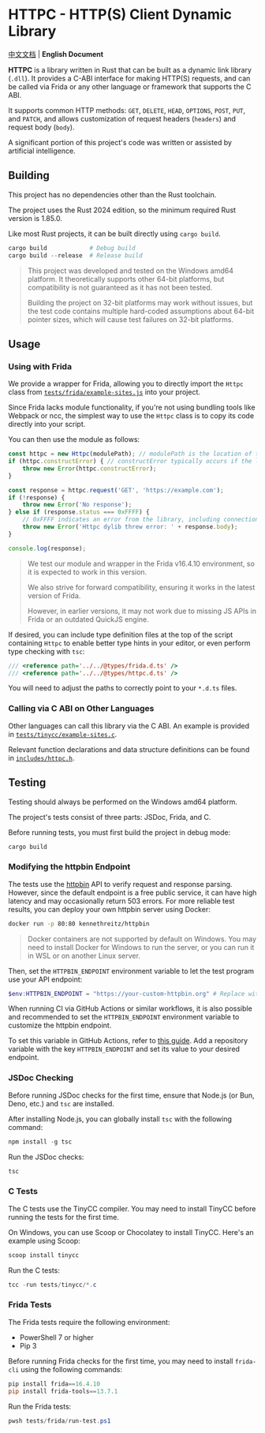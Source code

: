 # HTTPC - HTTP(S) Client Dynamic Library

[中文文档](README.md) | **English Document**

**HTTPC** is a library written in Rust that can be built as a dynamic link library (`.dll`). It provides a C-ABI interface for making HTTP(S) requests, and can be called via Frida or any other language or framework that supports the C ABI.

It supports common HTTP methods: `GET`, `DELETE`, `HEAD`, `OPTIONS`, `POST`, `PUT`, and `PATCH`,
and allows customization of request headers (`headers`) and request body (`body`).

A significant portion of this project's code was written or assisted by artificial intelligence.

## Building

This project has no dependencies other than the Rust toolchain.

The project uses the Rust 2024 edition, so the minimum required Rust version is 1.85.0.

Like most Rust projects, it can be built directly using `cargo build`.

```powershell
cargo build            # Debug build
cargo build --release  # Release build
```

> This project was developed and tested on the Windows amd64 platform.
> It theoretically supports other 64-bit platforms, but compatibility is not guaranteed as it has not been tested.
>
> Building the project on 32-bit platforms may work without issues, but the test code contains multiple hard-coded
> assumptions about 64-bit pointer sizes, which will cause test failures on 32-bit platforms.

## Usage

### Using with Frida

We provide a wrapper for Frida, allowing you to directly import the `Httpc` class from
[`tests/frida/example-sites.js`](tests/frida/example-sites.js) into your project.

Since Frida lacks module functionality, if you're not using bundling tools like Webpack or ncc,
the simplest way to use the `Httpc` class is to copy its code directly into your script.

You can then use the module as follows:

```javascript
const httpc = new Httpc(modulePath); // modulePath is the location of the .dll file
if (httpc.constructError) { // constructError typically occurs if the library is not found or symbols cannot be loaded
    throw new Error(httpc.constructError);
}

const response = httpc.request('GET', 'https://example.com');
if (!response) {
    throw new Error('No response');
} else if (response.status === 0xFFFF) {
    // 0xFFFF indicates an error from the library, including connection timeouts, etc.
    throw new Error('Httpc dylib threw error: ' + response.body);
}

console.log(response);
```

> We test our module and wrapper in the Frida v16.4.10 environment, so it is expected to work in this version.
>
> We also strive for forward compatibility, ensuring it works in the latest version of Frida.
>
> However, in earlier versions, it may not work due to missing JS APIs in Frida or an outdated QuickJS engine.

If desired, you can include type definition files at the top of the script containing `Httpc`
to enable better type hints in your editor, or even perform type checking with `tsc`:

```javascript
/// <reference path='../../@types/frida.d.ts' />
/// <reference path='../../@types/httpc.d.ts' />
```

You will need to adjust the paths to correctly point to your `*.d.ts` files.

### Calling via C ABI on Other Languages

Other languages can call this library via the C ABI. An example is provided in [`tests/tinycc/example-sites.c`](tests/tinycc/example-sites.c).

Relevant function declarations and data structure definitions can be found in [`includes/httpc.h`](includes/httpc.h).

## Testing

Testing should always be performed on the Windows amd64 platform.

The project's tests consist of three parts: JSDoc, Frida, and C.

Before running tests, you must first build the project in debug mode:

```powershell
cargo build
```

### Modifying the httpbin Endpoint

The tests use the [httpbin](https://httpbin.org) API to verify request and response parsing. However, since the default endpoint is a free public service, it can have high latency and may occasionally return 503 errors. For more reliable test results, you can deploy your own httpbin server using Docker:

```bash
docker run -p 80:80 kennethreitz/httpbin
```

> Docker containers are not supported by default on Windows. You may need to install Docker for Windows to run the server, or you can run it in WSL or on another Linux server.

Then, set the `HTTPBIN_ENDPOINT` environment variable to let the test program use your API endpoint:

```powershell
$env:HTTPBIN_ENDPOINT = "https://your-custom-httpbin.org" # Replace with your endpoint
```
When running CI via GitHub Actions or similar workflows, it is also possible and recommended to set the `HTTPBIN_ENDPOINT` environment variable to customize the httpbin endpoint.

To set this variable in GitHub Actions, refer to [this guide](https://docs.github.com/en/actions/learn-github-actions/variables#creating-configuration-variables-for-a-repository). Add a repository variable with the key `HTTPBIN_ENDPOINT` and set its value to your desired endpoint.

### JSDoc Checking

Before running JSDoc checks for the first time, ensure that Node.js (or Bun, Deno, etc.) and `tsc` are installed.

After installing Node.js, you can globally install `tsc` with the following command:

```powershell
npm install -g tsc
```

Run the JSDoc checks:

```powershell
tsc
```

### C Tests

The C tests use the TinyCC compiler. You may need to install TinyCC before running the tests for the first time.

On Windows, you can use Scoop or Chocolatey to install TinyCC. Here's an example using Scoop:

```powershell
scoop install tinycc
```

Run the C tests:

```powershell
tcc -run tests/tinycc/*.c
```

### Frida Tests

The Frida tests require the following environment:
- PowerShell 7 or higher
- Pip 3

Before running Frida checks for the first time, you may need to install `frida-cli` using the following commands:

```powershell
pip install frida==16.4.10
pip install frida-tools==13.7.1
```

Run the Frida tests:

```powershell
pwsh tests/frida/run-test.ps1
```
